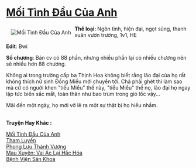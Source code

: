 <a href="https://utruyen.com/truyen/moi-tinh-dau-cua-anh/19374/" title="Mối Tình Đầu Của Anh"><h1>Mối Tình Đầu Của Anh</h1></a><div style="display:table"><img align="right" style="float: left; padding: 10px;" src="https://utruyen.com/images/story/200x260/moi-tinh-dau-cua-anh.jpg" alt="Mối Tình Đầu Của Anh"><b>Thể loại: </b>Ngôn tình, hiện đại, ngọt sủng, thanh xuân vườn trường, 1v1, HE<p></p><b>Edit</b>: Bwi<p></p><b>Số chương</b>: Bản cv có 88 phần, nhưng nhiều phần lại có nhiều chương nên sẽ nhiều hơn 88 chương.<p></p>Không ai trong trường cấp ba Thịnh Hoa không biết rằng lão đại của họ rất không thích nữ sinh Đồng Miểu mới chuyển tới. Chả phải ghét thì làm sao mà cứ có người khen "tiểu Miểu" thế này, "tiểu Miểu" thế nọ, lão đại họ ngay lập tức biến sắc mắt, toàn thân như bao trùm trong gió lốc vậy...<p></p>Mãi đến một ngày, họ mới vỡ lẽ ra một sự thật bị họ hiểu nhầm.</div><p><br><b>Truyện Hay Khác :</b></p><a href="https://utruyen.com/truyen/moi-tinh-dau-cua-anh/19374/" alt="Mối Tình Đầu Của Anh">Mối Tình Đầu Của Anh</a><br/><a href="https://utruyen.com/truyen/tham-luyen/19300/" alt="Tham Luyến">Tham Luyến</a><br/><a href="https://github.com/quanluxury/ngontinh_top100/tree/master/17610" alt="Phong Lưu Thánh Vương">Phong Lưu Thánh Vương</a><br/><a href="https://github.com/quanluxury/ngontinh_top100/tree/master/17441" alt="Mau Xuyên: Vai Ác Lại Hắc Hóa">Mau Xuyên: Vai Ác Lại Hắc Hóa</a><br/><a href="https://images.google.kr/url?q=https%3A%2F%2Futruyen.com%2Ftruyen%2Fbenh-vien-san-khoa%2F19325%2F" alt="Bệnh Viện Sản Khoa">Bệnh Viện Sản Khoa</a><br/>